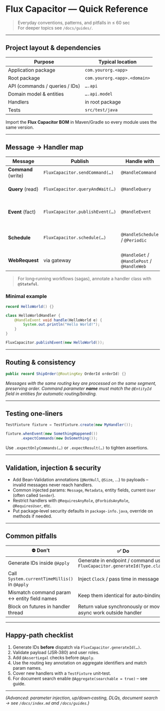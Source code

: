 # Flux Capacitor — Quick Reference

> Everyday conventions, patterns, and pitfalls in ≤ 60 sec  
> For deeper topics see `/docs/guides/`.

---

## Project layout & dependencies

| Purpose                        | Typical location             |
|--------------------------------|------------------------------|
| Application package            | `com.yourorg.<app>`          |
| Root package                   | `com.yourorg.<app>.<domain>` |
| API (commands / queries / IDs) | `….api`                      |
| Domain model & entities        | `….api.model`                |
| Handlers                       | in root package              |
| Tests                          | `src/test/java`              |

Import the **Flux Capacitor BOM** in Maven/Gradle so every module uses the same version.

---

## Message → Handler map

| Message             | Publish                         | Handle with                                 | Notes                                      |
|---------------------|---------------------------------|---------------------------------------------|--------------------------------------------|
| **Command** (write) | `FluxCapacitor.sendCommand(…)`  | `@HandleCommand`                            | may return result                          |
| **Query** (read)    | `FluxCapacitor.queryAndWait(…)` | `@HandleQuery`                              | strongly‑typed via `implements Request<R>` |
| **Event** (fact)    | `FluxCapacitor.publishEvent(…)` | `@HandleEvent`                              | persisted unless consumed locally          |
| **Schedule**        | `FluxCapacitor.schedule(…)`     | `@HandleSchedule` / `@Periodic`             | one‑off or recurring; cancel with `cancelSchedule` |
| **WebRequest**      | via gateway                     | `@HandleGet` / `@HandlePost` / `@HandleWeb` | proxied through Flux gateway               |

> For long‑running workflows (sagas), annotate a handler class with **`@Stateful`**.

### Minimal example

```java
record HelloWorld() {}

class HelloWorldHandler {
    @HandleEvent void handle(HelloWorld e) {
        System.out.println("Hello World!");
    }
}

FluxCapacitor.publishEvent(new HelloWorld());
```

---

## Routing & consistency

```java
public record ShipOrder(@RoutingKey OrderId orderId) {}
```

*Messages with the same routing key are processed on the same segment, preserving order.*
*Command parameter **name** must match the `@EntityId` field in entities for automatic routing/binding.*

---

## Testing one‑liners

```java
TestFixture fixture = TestFixture.create(new MyHandler());

fixture.whenEvent(new SomethingHappened())
       .expectCommands(new DoSomething());
```

Use `.expectOnlyCommands(…)` or `.expectResult(…)` to tighten assertions.

---

## Validation, injection & security

- Add Bean‑Validation annotations (`@NotNull`, `@Size`, …) to payloads – invalid messages never reach handlers.
- Common injected params: `Message`, `Metadata`, entity fields, current `User` (often called `Sender`).
- Restrict handlers with `@RequiresAnyRole`, `@ForbidsAnyRole`, `@RequiresUser`, etc.
- Put package‑level security defaults in `package‑info.java`, override on methods if needed.

---

## Common pitfalls

| ⛔ Don’t                                       | ✅ Do                                                          |
| --------------------------------------------- | ------------------------------------------------------------- |
| Generate IDs inside `@Apply`                  | Generate in endpoint / command using `FluxCapacitor.generateId(Type.class)` |
| Call `System.currentTimeMillis()` in `@Apply` | Inject `Clock` / pass time in message                         |
| Mismatch command param ↔ entity field names   | Keep them identical for auto‑binding                          |
| Block on futures in handler thread            | Return value synchronously or move async work outside handler |

---

## Happy‑path checklist

1. Generate IDs **before** dispatch via `FluxCapacitor.generateId(…)`.
2. Validate payload (JSR‑380) and user roles.  
3. Add `@AssertLegal` checks before `@Apply`.  
4. Use the routing key annotation on aggregate identifiers and match param names.
5. Cover new handlers with a `TestFixture` unit‑test.
6. For document search enable `@Aggregate(searchable = true)` – see guide.

---

*(Advanced: parameter injection, up/down‑casting, DLQs, document search → see `/docs/index.md` and `/docs/guides`.)*